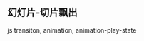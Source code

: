 
## 幻灯片-切片飘出

js transiton, animation, animation-play-state



<CodeDemo :collapse="true">
  <template slot="code-template">
    <<< @/docs/.vuepress/examples/Slider4.vue?template
  </template>
  <template slot="code-script">
    <<< @/docs/.vuepress/examples/Slider4.vue?script
  </template>
  <template slot="code-style">
    <<< @/docs/.vuepress/examples/Slider4.vue?style
  </template>
  <Slider4 slot="demo"/>
</CodeDemo>
